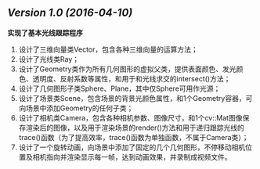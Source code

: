 ## *Version 1.0 (2016-04-10)*

**实现了基本光线跟踪程序**

1. 设计了三维向量类Vector，包含各种三维向量的运算方法；  
2. 设计了光线类Ray；  
3. 设计了Geometry类作为所有几何图形的虚拟父类，提供表面颜色、发光颜色、透明度、反射系数等属性，和用于和光线求交的intersect()方法；  
4. 设计了几何图形子类Sphere、Plane，其中仅Sphere可用作光源；  
5. 设计了场景类Scene，包含场景的背景光颜色属性，和1个Geometry容器，可向场景中添加Geometry的任何子类；  
6. 设计了相机类Camera，包含各种相机参数、图像尺寸，和1个cv::Mat图像保存渲染后的图像，以及用于渲染场景的render()方法和用于递归跟踪光线的trace()函数（为了提高效率，trace()函数为单独函数，不属于Camera类）；  
7. 设计了一个旋转动画，向场景中添加了固定的几个几何图形，不停移动相机位置及相机指向并渲染显示每一帧，达到动画效果，并录制成视频文件。  
